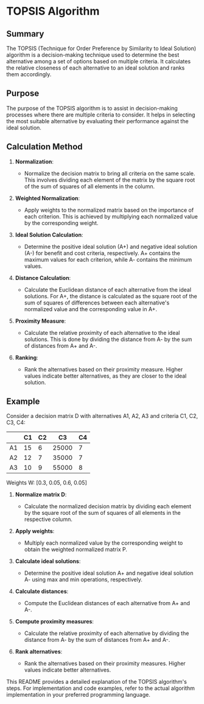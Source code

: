 # TOPSIS Algorithm

## Summary

The TOPSIS (Technique for Order Preference by Similarity to Ideal Solution) algorithm is a decision-making technique used to determine the best alternative among a set of options based on multiple criteria. It calculates the relative closeness of each alternative to an ideal solution and ranks them accordingly.

## Purpose

The purpose of the TOPSIS algorithm is to assist in decision-making processes where there are multiple criteria to consider. It helps in selecting the most suitable alternative by evaluating their performance against the ideal solution.

## Calculation Method

1. **Normalization**:
   - Normalize the decision matrix to bring all criteria on the same scale. This involves dividing each element of the matrix by the square root of the sum of squares of all elements in the column.

2. **Weighted Normalization**:
   - Apply weights to the normalized matrix based on the importance of each criterion. This is achieved by multiplying each normalized value by the corresponding weight.

3. **Ideal Solution Calculation**:
   - Determine the positive ideal solution (A+) and negative ideal solution (A-) for benefit and cost criteria, respectively. A+ contains the maximum values for each criterion, while A- contains the minimum values.

4. **Distance Calculation**:
   - Calculate the Euclidean distance of each alternative from the ideal solutions. For A+, the distance is calculated as the square root of the sum of squares of differences between each alternative's normalized value and the corresponding value in A+.

5. **Proximity Measure**:
   - Calculate the relative proximity of each alternative to the ideal solutions. This is done by dividing the distance from A- by the sum of distances from A+ and A-.

6. **Ranking**:
   - Rank the alternatives based on their proximity measure. Higher values indicate better alternatives, as they are closer to the ideal solution.

## Example

Consider a decision matrix D with alternatives A1, A2, A3 and criteria C1, C2, C3, C4:

|       | C1 | C2 | C3  | C4  |
|-------|----|----|-----|-----|
| A1    | 15 | 6  | 25000 | 7  |
| A2    | 12 | 7  | 35000 | 7  |
| A3    | 10 | 9  | 55000 | 8  |

Weights W: [0.3, 0.05, 0.6, 0.05]

1. **Normalize matrix D**:
   - Calculate the normalized decision matrix by dividing each element by the square root of the sum of squares of all elements in the respective column.

2. **Apply weights**:
   - Multiply each normalized value by the corresponding weight to obtain the weighted normalized matrix P.

3. **Calculate ideal solutions**:
   - Determine the positive ideal solution A+ and negative ideal solution A- using max and min operations, respectively.

4. **Calculate distances**:
   - Compute the Euclidean distances of each alternative from A+ and A-.

5. **Compute proximity measures**:
   - Calculate the relative proximity of each alternative by dividing the distance from A- by the sum of distances from A+ and A-.

6. **Rank alternatives**:
   - Rank the alternatives based on their proximity measures. Higher values indicate better alternatives.

This README provides a detailed explanation of the TOPSIS algorithm's steps. For implementation and code examples, refer to the actual algorithm implementation in your preferred programming language.

